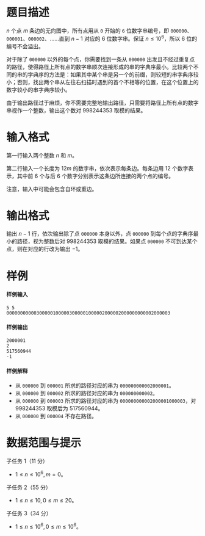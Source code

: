 
# 题目描述

$n$ 个点 $m$ 条边的无向图中，所有点用从 `0` 开始的 `6` 位数字串编号，即 `000000`、`000001`、`000002`、……直到 $n-1$ 对应的 $6$ 位数字串。保证 $n\le 10^6$，所以 $6$ 位的编号不会溢出。

对于除了 `000000` 以外的每个点，你需要找到一条从 `000000` 出发且不经过重复点的路径，使得路径上所有点的数字串顺次连接形成的串的字典序最小。比较两个不同的串的字典序的方法是：如果其中某个串是另一个的前缀，则较短的串字典序较小；否则，找出两个串从左往右扫描时遇到的首个不相等的位置，在这个位置上的数字较小的串字典序较小。

由于输出路径过于麻烦，你不需要完整地输出路径，只需要将路径上所有点的数字串视作一个整数，输出这个数对 $998244353$ 取模的结果。

# 输入格式

第一行输入两个整数 $n$ 和 $m$。

第二行输入一个长度为 $12m$ 的数字串，依次表示每条边。每条边用 $12$ 个数字表示，其中前 $6$ 个与后 $6$ 个数字分别表示这条边所连接的两个点的编号。

注意，输入中可能会包含自环或重边。

# 输出格式

输出 $n-1$ 行，依次输出除了点 `000000` 本身以外，点 `000000` 到每个点的字典序最小的路径，视为整数后对 $998244353$ 取模的结果。如果点 `000000` 不可到达某个点，则在对应的行改为输出 $-1$。

# 样例

#### 样例输入

```plain
5 5
000000000003000001000003000001000002000002000000000002000003
```

#### 样例输出

```plain
2000001
2
517560944
-1
```

#### 样例解释

- 从 `000000` 到 `000001` 所求的路径对应的串为 `000000000002000001`。
- 从 `000000` 到 `000002` 所求的路径对应的串为 `000000000002`。
- 从 `000000` 到 `000003` 所求的路径对应的串为 `000000000002000001000003`，对
$998244353$ 取模后为 $517560944$。
- 从 `000000` 到 `000004` 不存在路径。


# 数据范围与提示

子任务 $1$（$11$ 分）
- $1\le n\le 10^6, m = 0$。

子任务 $2$（$55$ 分）
- $1\le n\le 10, 0\le m\le20$。

子任务 $3$（$34$ 分）
- $1\le n\le 10^6, 0\le m\le 10^6$。

